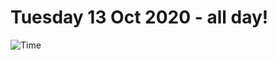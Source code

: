 # Tuesday 13 Oct 2020 - all day!
![Time](https://github.com/rich-ctm/today/workflows/Time/badge.svg)
